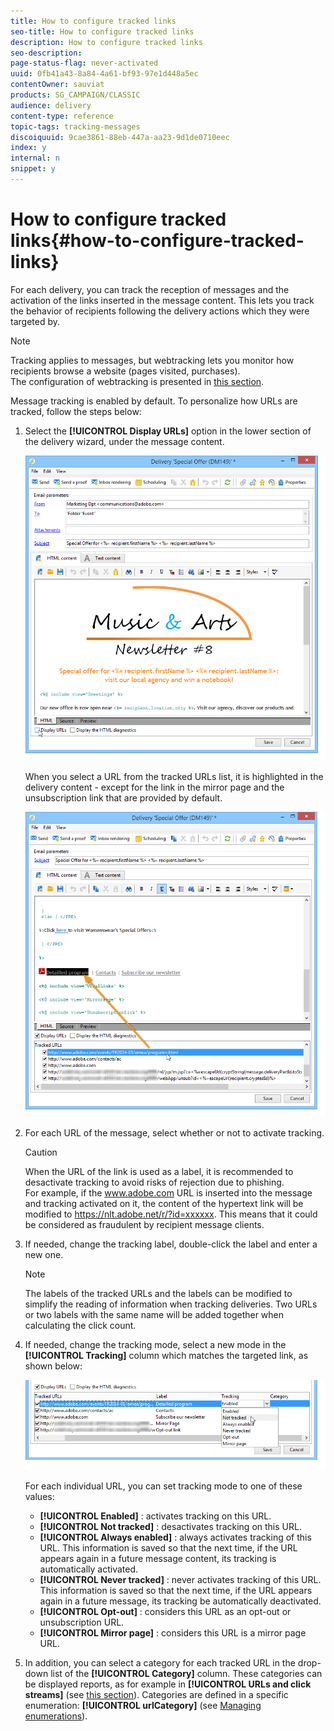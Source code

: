 ```yaml
---
title: How to configure tracked links
seo-title: How to configure tracked links
description: How to configure tracked links
seo-description: 
page-status-flag: never-activated
uuid: 0fb41a43-8a84-4a61-bf93-97e1d448a5ec
contentOwner: sauviat
products: SG_CAMPAIGN/CLASSIC
audience: delivery
content-type: reference
topic-tags: tracking-messages
discoiquuid: 9cae3861-88eb-447a-aa23-9d1de0710eec
index: y
internal: n
snippet: y
---
```


# How to configure tracked links{#how-to-configure-tracked-links}

For each delivery, you can track the reception of messages and the activation of the links inserted in the message content. This lets you track the behavior of recipients following the delivery actions which they were targeted by.

>[!NOTE]
>
>Tracking applies to messages, but webtracking lets you monitor how recipients browse a website (pages visited, purchases).   
>The configuration of webtracking is presented in [this section](https://helpx.adobe.com/campaign/classic/configuration/using/about-web-tracking.html).

Message tracking is enabled by default. To personalize how URLs are tracked, follow the steps below:

1. Select the **[!UICONTROL Display URLs]** option in the lower section of the delivery wizard, under the message content. 

   ![](assets/s_ncs_user_email_del_display_urls.png)

   When you select a URL from the tracked URLs list, it is highlighted in the delivery content - except for the link in the mirror page and the unsubscription link that are provided by default.

   ![](assets/s_ncs_user_email_del_show_urls.png)

1. For each URL of the message, select whether or not to activate tracking.

   >[!CAUTION]
   >
   >When the URL of the link is used as a label, it is recommended to desactivate tracking to avoid risks of rejection due to phishing.   
   >For example, if the www.adobe.com URL is inserted into the message and tracking activated on it, the content of the hypertext link will be modified to https://nlt.adobe.net/r/?id=xxxxxx. This means that it could be considered as fraudulent by recipient message clients.

1. If needed, change the tracking label, double-click the label and enter a new one.

   >[!NOTE]
   >
   >The labels of the tracked URLs and the labels can be modified to simplify the reading of information when tracking deliveries. Two URLs or two labels with the same name will be added together when calculating the click count.

1. If needed, change the tracking mode, select a new mode in the **[!UICONTROL Tracking]** column which matches the targeted link, as shown below:

   ![](assets/s_ncs_user_select_tracking_mode.png)

   For each individual URL, you can set tracking mode to one of these values:

    * **[!UICONTROL Enabled]** : activates tracking on this URL. 
    * **[!UICONTROL Not tracked]** : desactivates tracking on this URL.
    * **[!UICONTROL Always enabled]** : always activates tracking of this URL. This information is saved so that the next time, if the URL appears again in a future message content, its tracking is automatically activated.
    * **[!UICONTROL Never tracked]** : never activates tracking of this URL. This information is saved so that the next time, if the URL appears again in a future message, its tracking be automatically deactivated.
    * **[!UICONTROL Opt-out]** : considers this URL as an opt-out or unsubscription URL.
    * **[!UICONTROL Mirror page]** : considers this URL is a mirror page URL.

1. In addition, you can select a category for each tracked URL in the drop-down list of the **[!UICONTROL Category]** column. These categories can be displayed reports, as for example in **[!UICONTROL URLs and click streams]** (see [this section](https://helpx.adobe.com/campaign/classic/reporting/using/reports-on-deliveries.html#urls-and-click-streams)). Categories are defined in a specific enumeration: **[!UICONTROL urlCategory]** (see [Managing enumerations](https://helpx.adobe.com/campaign/classic/platform/using/managing-enumerations.html)).


